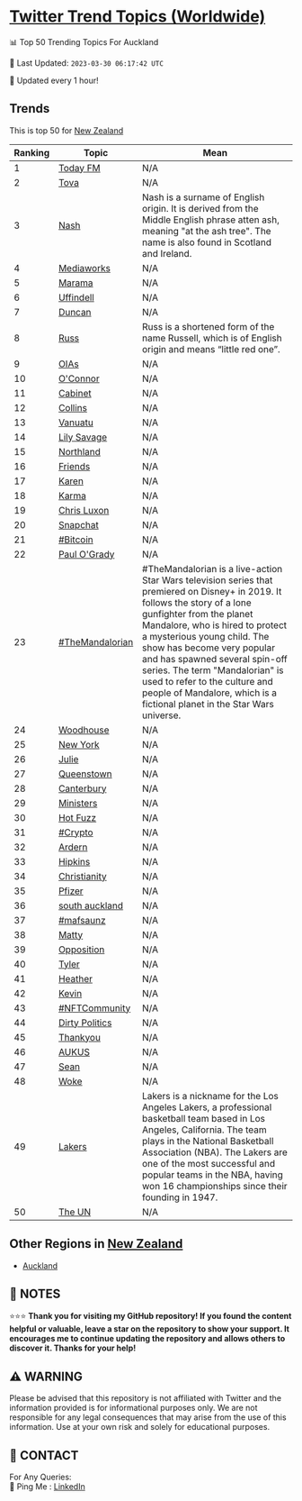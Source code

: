 [Twitter Trend Topics (Worldwide)](https://github.com/ErcinDedeoglu/Twitter-Trend-Topics)
==========


📊 Top 50 Trending Topics For Auckland

📆 Last Updated: `2023-03-30 06:17:42 UTC`

🔧 Updated every 1 hour!


## Trends

This is top 50 for [New Zealand](</New Zealand>)

| Ranking | Topic | Mean |
| ------- | ------------ | ------------ |
| 1 | [Today FM](http://twitter.com/search?q=Today+FM) | N/A |
| 2 | [Tova](http://twitter.com/search?q=Tova) | N/A |
| 3 | [Nash](http://twitter.com/search?q=Nash) | Nash is a surname of English origin. It is derived from the Middle English phrase atten ash, meaning "at the ash tree". The name is also found in Scotland and Ireland. |
| 4 | [Mediaworks](http://twitter.com/search?q=Mediaworks) | N/A |
| 5 | [Marama](http://twitter.com/search?q=Marama) | N/A |
| 6 | [Uffindell](http://twitter.com/search?q=Uffindell) | N/A |
| 7 | [Duncan](http://twitter.com/search?q=Duncan) | N/A |
| 8 | [Russ](http://twitter.com/search?q=Russ) | Russ is a shortened form of the name Russell, which is of English origin and means “little red one”. |
| 9 | [OIAs](http://twitter.com/search?q=OIAs) | N/A |
| 10 | [O'Connor](http://twitter.com/search?q=O%27Connor) | N/A |
| 11 | [Cabinet](http://twitter.com/search?q=Cabinet) | N/A |
| 12 | [Collins](http://twitter.com/search?q=Collins) | N/A |
| 13 | [Vanuatu](http://twitter.com/search?q=Vanuatu) | N/A |
| 14 | [Lily Savage](http://twitter.com/search?q=Lily+Savage) | N/A |
| 15 | [Northland](http://twitter.com/search?q=Northland) | N/A |
| 16 | [Friends](http://twitter.com/search?q=Friends) | N/A |
| 17 | [Karen](http://twitter.com/search?q=Karen) | N/A |
| 18 | [Karma](http://twitter.com/search?q=Karma) | N/A |
| 19 | [Chris Luxon](http://twitter.com/search?q=Chris+Luxon) | N/A |
| 20 | [Snapchat](http://twitter.com/search?q=Snapchat) | N/A |
| 21 | [#Bitcoin](http://twitter.com/search?q=%23Bitcoin) | N/A |
| 22 | [Paul O'Grady](http://twitter.com/search?q=Paul+O%27Grady) | N/A |
| 23 | [#TheMandalorian](http://twitter.com/search?q=%23TheMandalorian) | #TheMandalorian is a live-action Star Wars television series that premiered on Disney+ in 2019. It follows the story of a lone gunfighter from the planet Mandalore, who is hired to protect a mysterious young child. The show has become very popular and has spawned several spin-off series. The term "Mandalorian" is used to refer to the culture and people of Mandalore, which is a fictional planet in the Star Wars universe. |
| 24 | [Woodhouse](http://twitter.com/search?q=Woodhouse) | N/A |
| 25 | [New York](http://twitter.com/search?q=New+York) | N/A |
| 26 | [Julie](http://twitter.com/search?q=Julie) | N/A |
| 27 | [Queenstown](http://twitter.com/search?q=Queenstown) | N/A |
| 28 | [Canterbury](http://twitter.com/search?q=Canterbury) | N/A |
| 29 | [Ministers](http://twitter.com/search?q=Ministers) | N/A |
| 30 | [Hot Fuzz](http://twitter.com/search?q=Hot+Fuzz) | N/A |
| 31 | [#Crypto](http://twitter.com/search?q=%23Crypto) | N/A |
| 32 | [Ardern](http://twitter.com/search?q=Ardern) | N/A |
| 33 | [Hipkins](http://twitter.com/search?q=Hipkins) | N/A |
| 34 | [Christianity](http://twitter.com/search?q=Christianity) | N/A |
| 35 | [Pfizer](http://twitter.com/search?q=Pfizer) | N/A |
| 36 | [south auckland](http://twitter.com/search?q=south+auckland) | N/A |
| 37 | [#mafsaunz](http://twitter.com/search?q=%23mafsaunz) | N/A |
| 38 | [Matty](http://twitter.com/search?q=Matty) | N/A |
| 39 | [Opposition](http://twitter.com/search?q=Opposition) | N/A |
| 40 | [Tyler](http://twitter.com/search?q=Tyler) | N/A |
| 41 | [Heather](http://twitter.com/search?q=Heather) | N/A |
| 42 | [Kevin](http://twitter.com/search?q=Kevin) | N/A |
| 43 | [#NFTCommunity](http://twitter.com/search?q=%23NFTCommunity) | N/A |
| 44 | [Dirty Politics](http://twitter.com/search?q=Dirty+Politics) | N/A |
| 45 | [Thankyou](http://twitter.com/search?q=Thankyou) | N/A |
| 46 | [AUKUS](http://twitter.com/search?q=AUKUS) | N/A |
| 47 | [Sean](http://twitter.com/search?q=Sean) | N/A |
| 48 | [Woke](http://twitter.com/search?q=Woke) | N/A |
| 49 | [Lakers](http://twitter.com/search?q=Lakers) | Lakers is a nickname for the Los Angeles Lakers, a professional basketball team based in Los Angeles, California. The team plays in the National Basketball Association (NBA). The Lakers are one of the most successful and popular teams in the NBA, having won 16 championships since their founding in 1947. |
| 50 | [The UN](http://twitter.com/search?q=The+UN) | N/A |



## Other Regions in [New Zealand](</New Zealand>)

* [Auckland](</New Zealand/Auckland.md>)



## 📝 NOTES

⭐⭐⭐ **Thank you for visiting my GitHub repository! If you found the content helpful or valuable, leave a star on the repository to show your support. It encourages me to continue updating the repository and allows others to discover it. Thanks for your help!**


## ⚠️ WARNING

Please be advised that this repository is not affiliated with Twitter and the information provided is for informational purposes only. We are not responsible for any legal consequences that may arise from the use of this information. Use at your own risk and solely for educational purposes.


## 📨 CONTACT

 For Any Queries:  
            🏓 Ping Me : [LinkedIn](https://www.linkedin.com/in/ercindedeoglu/)
